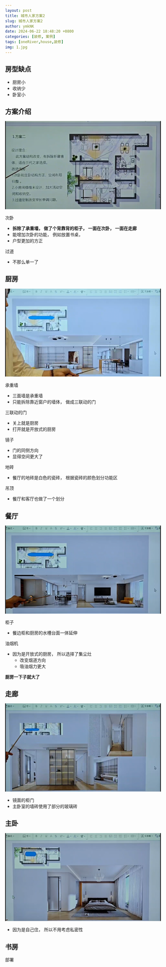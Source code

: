 ```yaml
---
layout: post
title: 城市人家方案2
slug: 城市人家方案2
author: ymkNK
date: 2024-06-22 18:48:20 +0800
categories: [装修, 案例]
tags: [oneRiver,house,装修]
img: 1.jpg
---
```


## 房型缺点
- 厨房小
- 收纳少
- 卧室小

## 方案介绍
![img_1.png](../assets/img/oneriver/城市人家方案二方案介绍.png)

次卧
- **拆除了承重墙， 做了个背靠背的柜子， 一面在次卧， 一面在走廊**
- 能增加次卧的功能， 例如放置书桌， 
- 户型更加的方正


过道
- 不那么单一了



## 厨房
![img_1.png](../assets/img/oneriver/城市人家方案二餐厅.png)

承重墙
- 三面墙是承重墙
- 只能拆除靠近窗户的墙体， 做成三联动的门

三联动的门
- 关上就是厨房
- 打开就是开放式的厨房

镜子
- 门的同侧方向
- 显得空间更大了

地砖
- 餐厅的地砖是白色的瓷砖， 根据瓷砖的颜色划分功能区

吊顶
- 餐厅和客厅也做了一个划分



## 餐厅
![img_1.png](../assets/img/oneriver/城市人家方案二餐厅2.png)


柜子
- 餐边柜和厨房的水槽台面一体延伸

油烟机
- 因为是开放式的厨房， 所以选择了集尘灶
  - 改变烟道方向
  - 吸油烟力更大

**厨房一下子就大了**


## 走廊

![img_1.png](../assets/img/oneriver/城市人家方案二走廊.png)

- 镜面的柜门
- 主卧室的墙砖使用了部分的玻璃砖


## 主卧
![img_1.png](../assets/img/oneriver/城市人家方案二主卧.png)

- 因为是自己住， 所以不用考虑私密性

## 书房

部署
